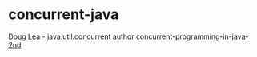 # concurrent-java

[Doug Lea - java.util.concurrent author](http://g.oswego.edu/)
[concurrent-programming-in-java-2nd](https://pdfs.semanticscholar.org/2565/03a8676b78ecf8745fa88940eb92416b9fa7.pdf)
